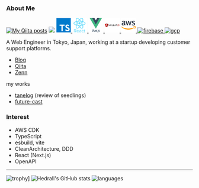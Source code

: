 ### About Me

[![My Qiita posts](https://qiita-badge.apiapi.app/s/mikkame/posts.svg)](http://qiita.com/hedrall)
![](https://komarev.com/ghpvc/?username=hedrall)
<a href="https://www.typescriptlang.org/" target="_blank"> <img src="https://raw.githubusercontent.com/devicons/devicon/master/icons/typescript/typescript-original.svg" alt="typescript" width="40" height="40" />
</a>
<a
  href="https://reactjs.org/" target="_blank"> <img src="https://raw.githubusercontent.com/devicons/devicon/master/icons/react/react-original-wordmark.svg" alt="react"
  width="40" height="40" />
</a>
<a href="https://vuejs.org/" target="_blank"> <img src="https://raw.githubusercontent.com/devicons/devicon/master/icons/vuejs/vuejs-original-wordmark.svg" alt="vuejs" width="40" height="40" /> </a>
<a href="https://angular.io" target="_blank">
  <img src="https://raw.githubusercontent.com/devicons/devicon/master/icons/angularjs/angularjs-original-wordmark.svg"
       alt="angularjs" width="40" height="40" />
</a>
<a href="https://aws.amazon.com" target="_blank">
  <img
    src="https://raw.githubusercontent.com/devicons/devicon/master/icons/amazonwebservices/amazonwebservices-original-wordmark.svg"
    alt="aws" width="40" height="40" />
</a>
<a href="https://firebase.google.com/" target="_blank">
  <img src="https://www.vectorlogo.zone/logos/firebase/firebase-icon.svg" alt="firebase" width="40" height="40" />
</a>
<a
  href="https://cloud.google.com" target="_blank"> <img src="https://www.vectorlogo.zone/logos/google_cloud/google_cloud-icon.svg" alt="gcp" width="40" height="40" />
</a>

A Web Engineer in Tokyo, Japan, working at a startup developing customer support platforms.

- [Blog](https://blog.hedrall.work)
- [Qiita](https://qiita.com/hedrall)
- [Zenn](https://zenn.dev/hedrall)

my works
- [tanelog](https://tanelog.hedrall.work/) (review of seedlings)
- [future-cast](https://future-cast.jp)

### Interest

- AWS CDK
- TypeScript
- esbuild, vite
- CleanArchitecture, DDD
- React (Next.js)
- OpenAPI

-----------------------------------
![trophy](https://github-profile-trophy.vercel.app/?username=hedrall)]
![Hedrall's GitHub stats](https://github-readme-stats.vercel.app/api?username=hedrall&count_private=true&show_icons=true&theme=dracula)
![languages](https://github-readme-stats.vercel.app/api/top-langs/?username=hedrall&hide=css,html&count_private=true&theme=dracula&langs_count=8&layout=compact)
